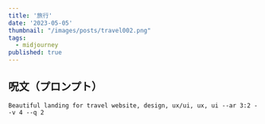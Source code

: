 ```yaml
---
title: '旅行'
date: '2023-05-05'
thumbnail: "/images/posts/travel002.png"
tags:
  - midjourney
published: true
---
```


## 呪文（プロンプト）
```
Beautiful landing for travel website, design, ux/ui, ux, ui --ar 3:2 --v 4 --q 2
```